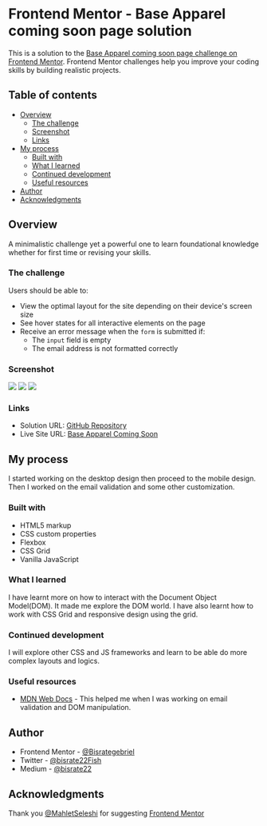 # Frontend Mentor - Base Apparel coming soon page solution

This is a solution to the [Base Apparel coming soon page challenge on Frontend Mentor](https://www.frontendmentor.io/challenges/base-apparel-coming-soon-page-5d46b47f8db8a7063f9331a0). Frontend Mentor challenges help you improve your coding skills by building realistic projects.

## Table of contents

- [Overview](#overview)
  - [The challenge](#the-challenge)
  - [Screenshot](#screenshot)
  - [Links](#links)
- [My process](#my-process)
  - [Built with](#built-with)
  - [What I learned](#what-i-learned)
  - [Continued development](#continued-development)
  - [Useful resources](#useful-resources)
- [Author](#author)
- [Acknowledgments](#acknowledgments)

## Overview

A minimalistic challenge yet a powerful one to learn foundational knowledge whether for first time or revising your skills.

### The challenge

Users should be able to:

- View the optimal layout for the site depending on their device's screen size
- See hover states for all interactive elements on the page
- Receive an error message when the `form` is submitted if:
  - The `input` field is empty
  - The email address is not formatted correctly

### Screenshot

![](./design/desktop-solution.jpeg)
![](./design/mobile-solution.jpeg)
![](./design/active-and-error-states.jpeg)

### Links

- Solution URL: [GitHub Repository](https://github.com/Bisrategebriel/base-apparel-coming-soon)
- Live Site URL: [Base Apparel Coming Soon](https://base-apparel-ruby.vercel.app/)

## My process

I started working on the desktop design then proceed to the mobile design. Then I worked on the email validation and some other customization.

### Built with

- HTML5 markup
- CSS custom properties
- Flexbox
- CSS Grid
- Vanilla JavaScript

### What I learned

I have learnt more on how to interact with the Document Object Model(DOM). It made me explore the DOM world. I have also learnt how to work with CSS Grid and responsive design using the grid.

### Continued development

I will explore other CSS and JS frameworks and learn to be able do more complex layouts and logics.

### Useful resources

- [MDN Web Docs](https://developer.mozilla.org/en-US/) - This helped me when I was working on email validation and DOM manipulation.

## Author

- Frontend Mentor - [@Bisrategebriel](https://www.frontendmentor.io/profile/Bisrategebriel)
- Twitter - [@bisrate22Fish](https://www.twitter.com/bisrate22Fish)
- Medium - [@bisrate22](https://www.medium.com/@bisrate22)

## Acknowledgments

Thank you [@MahletSeleshi](https://www.frontendmentor.io/profile/MahletSeleshi) for suggesting [Frontend Mentor](https://www.frontendmentor.io)
